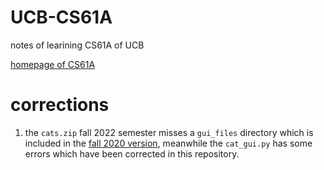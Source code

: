 # UCB-CS61A

notes of learining CS61A of UCB

[homepage of CS61A](cs61a.org)

# corrections

1. the `cats.zip` fall 2022 semester misses a `gui_files` directory which is included in the [fall 2020 version](https://inst.eecs.berkeley.edu/~cs61a/fa20/proj/cats/cats.zip), meanwhile the `cat_gui.py` has some errors which have been corrected in this repository.